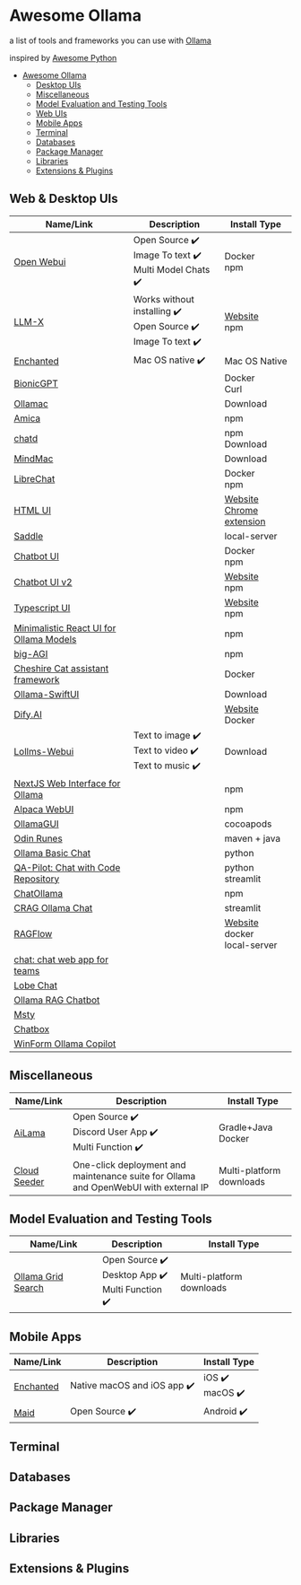 # Awesome Ollama

a list of tools and frameworks you can use with [Ollama](https://github.com/ollama/ollama)

inspired by [Awesome Python](https://github.com/vinta/awesome-python)

- [Awesome Ollama](https://github.com/endo9000/awesome-ollama?tab=readme-ov-file#awesome-ollama)
  - [Desktop UIs](https://github.com/endo9000/awesome-ollama?tab=readme-ov-file#desktop-uis)
  - [Miscellaneous](https://github.com/endo9000/awesome-ollama?tab=readme-ov-file#miscellaneous)
  - [Model Evaluation and Testing Tools](https://github.com/endo9000/awesome-ollama?tab=readme-ov-file#model-evaluation-and-testing-tools)
  - [Web UIs](https://github.com/endo9000/awesome-ollama?tab=readme-ov-file#web-uis)
  - [Mobile Apps](https://github.com/endo9000/awesome-ollama?tab=readme-ov-file#mobile-apps)
  - [Terminal](https://github.com/endo9000/awesome-ollama?tab=readme-ov-file#terminal)
  - [Databases](https://github.com/endo9000/awesome-ollama?tab=readme-ov-file#databases)
  - [Package Manager](https://github.com/endo9000/awesome-ollama?tab=readme-ov-file#package-manager)
  - [Libraries](https://github.com/endo9000/awesome-ollama?tab=readme-ov-file#libraries)
  - [Extensions & Plugins](https://github.com/endo9000/awesome-ollama?tab=readme-ov-file#extensions-plugins)

## Web & Desktop UIs

| Name/Link                                                                            | Description                                                                                                                      | Install Type                                                                                                                                                      |
| ------------------------------------------------------------------------------------ | -------------------------------------------------------------------------------------------------------------------------------- | ----------------------------------------------------------------------------------------------------------------------------------------------------------------- |
| [Open Webui](https://github.com/open-webui/open-webui)                               | Open Source :heavy_check_mark: <br /> Image To text :heavy_check_mark: <br /> Multi Model Chats :heavy_check_mark: <br />        | Docker <br /> npm                                                                                                                                                 |
| [LLM-X](https://github.com/mrdjohnson/llm-x)                                         | Works without installing :heavy_check_mark: <br /> Open Source :heavy_check_mark: <br /> Image To text :heavy_check_mark: <br /> | [Website](https://mrdjohnson.github.io/llm-x/) <br /> npm                                                                                                         |
| [Enchanted](https://github.com/AugustDev/enchanted)                                  | Mac OS native :heavy_check_mark: <br />                                                                                          | Mac OS Native                                                                                                                                                     |
| [BionicGPT](https://github.com/bionic-gpt/bionic-gpt)                                |                                                                                                                                  | Docker <br /> Curl                                                                                                                                                |
| [Ollamac](https://github.com/kevinhermawan/Ollamac)                                  |                                                                                                                                  | Download                                                                                                                                                          |
| [Amica](https://github.com/semperai/amica)                                           |                                                                                                                                  | npm                                                                                                                                                               |
| [chatd](https://github.com/BruceMacD/chatd)                                          |                                                                                                                                  | npm <br /> Download                                                                                                                                               |
| [MindMac](https://mindmac.app/)                                                      |                                                                                                                                  | Download                                                                                                                                                          |
| [LibreChat](https://github.com/danny-avila/LibreChat)                                |                                                                                                                                  | Docker <br /> npm                                                                                                                                                 |
| [HTML UI](https://github.com/ollama-ui/ollama-ui)                                    |                                                                                                                                  | [Website](https://ollama-ui.github.io/ollama-ui/) <br /> [Chrome extension](https://chrome.google.com/webstore/detail/ollama-ui/cmgdpmlhgjhoadnonobjeekmfcehffco) |
| [Saddle](https://github.com/jikkuatwork/saddle)                                      |                                                                                                                                  | local-server                                                                                                                                                      |
| [Chatbot UI](https://github.com/ivanfioravanti/chatbot-ollama)                       |                                                                                                                                  | Docker <br /> npm                                                                                                                                                 |
| [Chatbot UI v2](https://github.com/mckaywrigley/chatbot-ui)                          |                                                                                                                                  | [Website](https://www.chatbotui.com/) <br /> npm                                                                                                                  |
| [Typescript UI](https://github.com/ollama-interface/Ollama-Gui)                      |                                                                                                                                  | [Website](https://ollama.twanluttik.com/) <br /> npm                                                                                                              |
| [Minimalistic React UI for Ollama Models](https://github.com/richawo/minimal-llm-ui) |                                                                                                                                  | npm                                                                                                                                                               |
| [big-AGI](https://github.com/enricoros/big-AGI)                                      |                                                                                                                                  | npm                                                                                                                                                               |
| [Cheshire Cat assistant framework](https://github.com/cheshire-cat-ai/core)          |                                                                                                                                  | Docker                                                                                                                                                            |
| [Ollama-SwiftUI](https://github.com/kghandour/Ollama-SwiftUI)                        |                                                                                                                                  | Download                                                                                                                                                          |
| [Dify.AI](https://github.com/langgenius/dify)                                        |                                                                                                                                  | [Website](https://dify.ai/) <br /> Docker                                                                                                                         |
| [Lollms-Webui](https://github.com/ParisNeo/lollms-webui)                             | Text to image :heavy_check_mark: <br /> Text to video :heavy_check_mark: <br /> Text to music :heavy_check_mark: <br />          | Download                                                                                                                                                          |
| [NextJS Web Interface for Ollama](https://github.com/jakobhoeg/nextjs-ollama-llm-ui) |                                                                                                                                  | npm                                                                                                                                                               |
| [Alpaca WebUI](https://github.com/mmo80/alpaca-webui)                                |                                                                                                                                  | npm                                                                                                                                                               |
| [OllamaGUI](https://github.com/enoch1118/ollamaGUI)                                  |                                                                                                                                  | cocoapods                                                                                                                                                         |
| [Odin Runes](https://github.com/leonid20000/OdinRunes)                               |                                                                                                                                  | maven + java                                                                                                                                                      |
| [Ollama Basic Chat](https://github.com/rapidarchitect/ollama_basic_chat)             |                                                                                                                                  | python                                                                                                                                                            |
| [QA-Pilot: Chat with Code Repository](https://github.com/reid41/QA-Pilot)            |                                                                                                                                  | python <br /> streamlit                                                                                                                                           |
| [ChatOllama](https://github.com/sugarforever/chat-ollama)                            |                                                                                                                                  | npm                                                                                                                                                               |
| [CRAG Ollama Chat](https://github.com/Nagi-ovo/CRAG-Ollama-Chat)                     |                                                                                                                                  | streamlit                                                                                                                                                         |
| [RAGFlow](https://github.com/infiniflow/ragflow)                                     |                                                                                                                                  | [Website](https://ragflow.io/) <br /> docker <br /> local-server                                                                                                  |
| [chat: chat web app for teams](https://github.com/swuecho/chat)                      |                                                                                                                                  |
| [Lobe Chat](https://github.com/lobehub/lobe-chat)                                    |                                                                                                                                  |
| [Ollama RAG Chatbot](https://github.com/datvodinh/rag-chatbot)                       |                                                                                                                                  |
| [Msty](https://msty.app/)                                                            |                                                                                                                                  |
| [Chatbox](https://github.com/Bin-Huang/Chatbox)                                      |                                                                                                                                  |
| [WinForm Ollama Copilot](https://github.com/tgraupmann/WinForm_Ollama_Copilot)       |                                                                                                                                  |

## Miscellaneous

| Name/Link                                                           | Description                                                                                                               | Install Type              |
| ------------------------------------------------------------------- | ------------------------------------------------------------------------------------------------------------------------- | ------------------------- |
| [AiLama](https://github.com/zeyoyt/ailama)                          | Open Source :heavy_check_mark: <br /> Discord User App :heavy_check_mark: <br /> Multi Function :heavy_check_mark: <br /> | Gradle+Java <br /> Docker |
| [Cloud Seeder](https://github.com/ipv6rslimited/cloudseeder)        | One-click deployment and maintenance suite for Ollama and OpenWebUI with external IP                                      | Multi-platform downloads  |

## Model Evaluation and Testing Tools

| Name/Link                                                           | Description                                                                                                          | Install Type             |
| ------------------------------------------------------------------- | -------------------------------------------------------------------------------------------------------------------- | ------------------------ |
| [Ollama Grid Search](https://github.com/dezoito/ollama-grid-search) | Open Source :heavy_check_mark: <br /> Desktop App :heavy_check_mark: <br /> Multi Function :heavy_check_mark: <br /> | Multi-platform downloads |

## Mobile Apps
|Name/Link|  Description | Install Type |
|--|--|--|
|  [Enchanted](https://github.com/AugustDev/enchanted) | Native macOS and iOS app :heavy_check_mark: <br /> | iOS :heavy_check_mark: <br /> macOS :heavy_check_mark: 
|  [Maid](https://github.com/Mobile-Artificial-Intelligence/maid) | Open Source :heavy_check_mark: <br /> | Android :heavy_check_mark: <br />
## Terminal

## Databases

## Package Manager

## Libraries

## Extensions & Plugins
